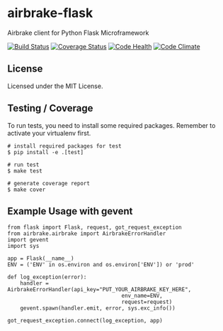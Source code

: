 airbrake-flask
==============

Airbrake client for Python Flask Microframework

[![Build Status](https://travis-ci.org/kienpham2000/airbrake-flask.png?branch=master)](https://travis-ci.org/kienpham2000/airbrake-flask) [![Coverage Status](https://coveralls.io/repos/kienpham2000/airbrake-flask/badge.png?branch=master)](https://coveralls.io/r/kienpham2000/airbrake-flask?branch=master)
[![Code Health](https://landscape.io/github/kienpham2000/airbrake-flask/master/landscape.svg?style=flat-square)](https://landscape.io/github/kienpham2000/airbrake-flask/master)
[![Code Climate](https://codeclimate.com/github/kienpham2000/airbrake-flask/badges/gpa.svg)](https://codeclimate.com/github/kienpham2000/airbrake-flask)

License
-------
Licensed under the MIT License.

Testing / Coverage
------------------
To run tests, you need to install some required packages. Remember to activate your virtualenv first. 

	# install required packages for test
	$ pip install -e .[test]
	
	# run test
	$ make test
	
	# generate coverage report
	$ make cover
	

Example Usage with gevent
-------------------------
	from flask import Flask, request, got_request_exception
	from airbrake.airbrake import AirbrakeErrorHandler
	import gevent
	import sys
		
	app = Flask(__name__)
	ENV = ('ENV' in os.environ and os.environ['ENV']) or 'prod'

	def log_exception(error):
		handler = AirbrakeErrorHandler(api_key="PUT_YOUR_AIRBRAKE_KEY_HERE",
										env_name=ENV,
										request=request)
		gevent.spawn(handler.emit, error, sys.exc_info())

    got_request_exception.connect(log_exception, app)
